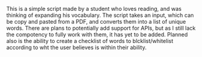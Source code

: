 This is a simple script made by a student who loves reading, and was thinking of expanding his vocabulary.
The script takes an input, which can be copy and pasted from a PDF, and converts them into a list of unique words. 
There are plans to potentially add support for APIs, but as I still lack the compotency to fully work with them,
it has yet to be added. Planned also is the ability to create a checklist of words to blcklist/whitelist according
to wht the user believes is within their ability.
